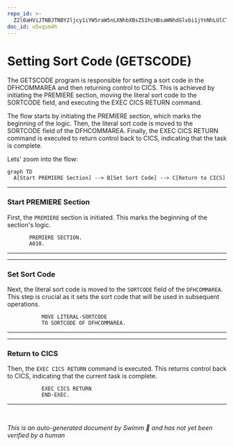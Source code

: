 ```yaml
---
repo_id: >-
  Z2l0aHViJTNBJTNBY2ljcy1iYW5raW5nLXNhbXBsZS1hcHBsaWNhdGlvbi1jYnNhLUlCTS1EZW1vJTNBJTNBU3dpbW0tRGVtbw==
doc_id: u5vqsm4h
---
```

# Setting Sort Code (GETSCODE)

The GETSCODE program is responsible for setting a sort code in the DFHCOMMAREA and then returning control to CICS. This is achieved by initiating the PREMIERE section, moving the literal sort code to the SORTCODE field, and executing the EXEC CICS RETURN command.

The flow starts by initiating the PREMIERE section, which marks the beginning of the logic. Then, the literal sort code is moved to the SORTCODE field of the DFHCOMMAREA. Finally, the EXEC CICS RETURN command is executed to return control back to CICS, indicating that the task is complete.

Lets' zoom into the flow:

```mermaid
graph TD
  A[Start PREMIERE Section] --> B[Set Sort Code] --> C[Return to CICS]
```

<SwmSnippet path="/src/base/cobol_src/GETSCODE.cbl" line="37">

---

### Start PREMIERE Section

First, the <SwmToken path="src/base/cobol_src/GETSCODE.cbl" pos="37:1:1" line-data="       PREMIERE SECTION.">`PREMIERE`</SwmToken> section is initiated. This marks the beginning of the section's logic.

```cobol
       PREMIERE SECTION.
       A010.
```

---

</SwmSnippet>

<SwmSnippet path="/src/base/cobol_src/GETSCODE.cbl" line="39">

---

### Set Sort Code

Next, the literal sort code is moved to the <SwmToken path="src/base/cobol_src/GETSCODE.cbl" pos="39:5:5" line-data="           MOVE LITERAL-SORTCODE">`SORTCODE`</SwmToken> field of the <SwmToken path="src/base/cobol_src/GETSCODE.cbl" pos="40:7:7" line-data="           TO SORTCODE OF DFHCOMMAREA.">`DFHCOMMAREA`</SwmToken>. This step is crucial as it sets the sort code that will be used in subsequent operations.

```cobol
           MOVE LITERAL-SORTCODE
           TO SORTCODE OF DFHCOMMAREA.
```

---

</SwmSnippet>

<SwmSnippet path="/src/base/cobol_src/GETSCODE.cbl" line="43">

---

### Return to CICS

Then, the <SwmToken path="src/base/cobol_src/GETSCODE.cbl" pos="43:1:5" line-data="           EXEC CICS RETURN">`EXEC CICS RETURN`</SwmToken> command is executed. This returns control back to CICS, indicating that the current task is complete.

```cobol
           EXEC CICS RETURN
           END-EXEC.
```

---

</SwmSnippet>

&nbsp;

*This is an auto-generated document by Swimm 🌊 and has not yet been verified by a human*

<SwmMeta version="3.0.0" repo-id="Z2l0aHViJTNBJTNBY2ljcy1iYW5raW5nLXNhbXBsZS1hcHBsaWNhdGlvbi1jYnNhLUlCTS1EZW1vJTNBJTNBU3dpbW0tRGVtbw==" repo-name="cics-banking-sample-application-cbsa-IBM-Demo"></SwmMeta>
